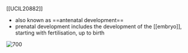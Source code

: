 [[UCIL20882]]

- also known as ==antenatal development==
- prenatal development includes the development of the [[embryo]], starting with fertilisation, up to birth

![700](https://i.imgur.com/uT8sdLt.png)

